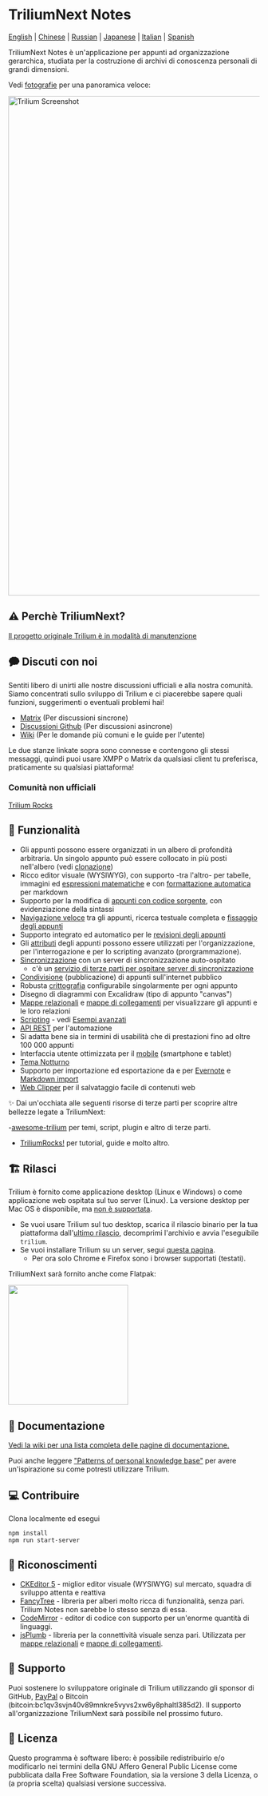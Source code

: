 # TriliumNext Notes

[English](https://github.com/TriliumNext/Notes/blob/master/README.md) | [Chinese](https://github.com/TriliumNext/Notes/blob/master/README-ZH_CN.md) | [Russian](https://github.com/TriliumNext/Notes/blob/master/README.ru.md) | [Japanese](https://github.com/TriliumNext/Notes/blob/master/README.ja.md) | [Italian](https://github.com/TriliumNext/Notes/blob/master/README.it.md) | [Spanish](https://github.com/TriliumNext/Notes/blob/master/README.es.md)

TriliumNext Notes è un'applicazione per appunti ad organizzazione gerarchica, studiata per la costruzione di archivi di conoscenza personali di grandi dimensioni.

Vedi [fotografie](https://triliumnext.github.io/Docs/Wiki/screenshot-tour) per una panoramica veloce:

<a href="https://triliumnext.github.io/Docs/Wiki/screenshot-tour"><img src="https://github.com/TriliumNext/Docs/blob/main/Wiki/images/screenshot.png?raw=true" alt="Trilium Screenshot" width="1000"></a>

## ⚠️ Perchè TriliumNext?
[Il progetto originale Trilium è in modalità di manutenzione](https://github.com/zadam/trilium/issues/4620)

## 🗭 Discuti con noi
Sentiti libero di unirti alle nostre discussioni ufficiali e alla nostra comunità. Siamo concentrati sullo sviluppo di Trilium e ci piacerebbe sapere quali funzioni, suggerimenti o eventuali problemi hai!

- [Matrix](https://matrix.to/#/#triliumnext:matrix.org) (Per discussioni sincrone)
- [Discussioni Github](https://github.com/TriliumNext/Notes/discussions) (Per discussioni asincrone)
- [Wiki](https://triliumnext.github.io/Docs/) (Per le domande più comuni e le guide per l'utente)

Le due stanze linkate sopra sono connesse e contengono gli stessi messaggi, quindi puoi usare XMPP o Matrix da qualsiasi client tu preferisca, praticamente su qualsiasi piattaforma!
### Comunità non ufficiali

[Trilium Rocks](https://discord.gg/aqdX9mXX4r)
## 🎁 Funzionalità

* Gli appunti possono essere organizzati in un albero di profondità arbitraria. Un singolo appunto può essere collocato in più posti nell'albero (vedi [clonazione](https://triliumnext.github.io/Docs/Wiki/cloning-notes))
* Ricco editor visuale (WYSIWYG), con supporto -tra l'altro- per tabelle, immagini ed [espressioni matematiche](https://triliumnext.github.io/Docs/Wiki/text-notes#math-support) e con [formattazione automatica](https://triliumnext.github.io/Docs/Wiki/text-notes#autoformat) per markdown
* Supporto per la modifica di [appunti con codice sorgente](https://triliumnext.github.io/Docs/Wiki/code-notes), con evidenziazione della sintassi
* [Navigazione veloce](https://triliumnext.github.io/Docs/Wiki/note-navigation) tra gli appunti, ricerca testuale completa e [fissaggio degli appunti](https://triliumnext.github.io/Docs/Wiki/note-hoisting)
* Supporto integrato ed automatico per le [revisioni degli appunti](https://triliumnext.github.io/Docs/Wiki/note-revisions)
* Gli [attributi](https://triliumnext.github.io/Docs/Wiki/attributes) degli appunti possono essere utilizzati per l'organizzazione, per l'interrogazione e per lo scripting avanzato (prorgrammazione).
* [Sincronizzazione](https://triliumnext.github.io/Docs/Wiki/synchronization) con un server di sincronizzazione auto-ospitato
  * c'è un [servizio di terze parti per ospitare server di sincronizzazione](https://trilium.cc/paid-hosting)
* [Condivisione](https://triliumnext.github.io/Docs/Wiki/sharing)  (pubblicazione) di appunti sull'internet pubblico
* Robusta [crittografia](https://triliumnext.github.io/Docs/Wiki/protected-notes) configurabile singolarmente per ogni appunto
* Disegno di diagrammi con Excalidraw (tipo di appunto "canvas")
* [Mappe relazionali](https://triliumnext.github.io/Docs/Wiki/relation-map) e [mappe di collegamenti](https://triliumnext.github.io/Docs/Wiki/link-map) per visualizzare gli appunti e le loro relazioni
* [Scripting](https://triliumnext.github.io/Docs/Wiki/scripts) - vedi [Esempi avanzati](https://triliumnext.github.io/Docs/Wiki/advanced-showcases)
* [API REST](https://triliumnext.github.io/Docs/Wiki/etapi) per l'automazione
* Si adatta bene sia in termini di usabilità che di prestazioni fino ad oltre 100 000 appunti
* Interfaccia utente ottimizzata per il [mobile](https://triliumnext.github.io/Docs/Wiki/mobile-frontend) (smartphone e tablet)
* [Tema Notturno](https://triliumnext.github.io/Docs/Wiki/themes)
* Supporto per importazione ed esportazione da e per [Evernote](https://triliumnext.github.io/Docs/Wiki/evernote-import) e [Markdown import](https://triliumnext.github.io/Docs/Wiki/markdown)
* [Web Clipper](https://triliumnext.github.io/Docs/Wiki/web-clipper) per il salvataggio facile di contenuti web

✨ Dai un'occhiata alle seguenti risorse di terze parti per scoprire altre bellezze legate a TriliumNext:

-[awesome-trilium](https://github.com/Nriver/awesome-trilium) per temi, script, plugin e altro di terze parti.
- [TriliumRocks!](https://trilium.rocks/) per tutorial, guide e molto altro.
## 🏗 Rilasci


Trilium è fornito come applicazione desktop (Linux e Windows) o come applicazione web ospitata sul tuo server (Linux). La versione desktop per Mac OS è disponibile, ma [non è supportata](https://triliumnext.github.io/Docs/Wiki/faq#mac-os-support).

* Se vuoi usare Trilium sul tuo desktop, scarica il rilascio binario per la tua piattaforma dall'[ultimo rilascio](https://github.com/TriliumNext/Notes/releases/latest), decomprimi l'archivio e avvia l'eseguibile ```trilium```.
* Se vuoi installare Trilium su un server, segui [questa pagina](https://triliumnext.github.io/Docs/Wiki/server-installation).
  * Per ora solo Chrome e Firefox sono i browser supportati (testati).

TriliumNext sarà fornito anche come Flatpak:

<img width="240" src="https://flathub.org/assets/badges/flathub-badge-en.png">

## 📝 Documentazione

[Vedi la wiki per una lista completa delle pagine di documentazione.](https://triliumnext.github.io/Docs/)

Puoi anche leggere ["Patterns of personal knowledge base"](https://triliumnext.github.io/Docs/Wiki/patterns-of-personal-knowledge) per avere un'ispirazione su come potresti utilizzare Trilium.

## 💻 Contribuire

Clona localmente ed esegui

```shell
npm install
npm run start-server
```

## 👏 Riconoscimenti

* [CKEditor 5](https://github.com/ckeditor/ckeditor5) - miglior editor visuale (WYSIWYG) sul mercato, squadra di sviluppo attenta e reattiva
* [FancyTree](https://github.com/mar10/fancytree) -  libreria per alberi molto ricca di funzionalità, senza pari. Trilium Notes non sarebbe lo stesso senza di essa.
* [CodeMirror](https://github.com/codemirror/CodeMirror) - editor di codice con supporto per un'enorme quantità di linguaggi.
* [jsPlumb](https://github.com/jsplumb/jsplumb) - libreria per la  connettività visuale senza pari. Utilizzata per [mappe relazionali](https://triliumnext.github.io/Docs/Wiki/relation-map) e [mappe di collegamenti](https://triliumnext.github.io/Docs/Wiki/link-map).

## 🤝 Supporto

Puoi sostenere lo sviluppatore originale di Trilium utilizzando gli sponsor di GitHub, [PayPal](https://paypal.me/za4am) o Bitcoin (bitcoin:bc1qv3svjn40v89mnkre5vyvs2xw6y8phaltl385d2).
Il supporto all'organizzazione TriliumNext sarà possibile nel prossimo futuro.

## 🔑 Licenza

Questo programma è software libero: è possibile redistribuirlo e/o modificarlo nei termini della GNU Affero General Public License come pubblicata dalla Free Software Foundation, sia la versione 3 della Licenza, o (a propria scelta) qualsiasi versione successiva.
